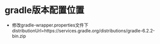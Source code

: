 # gradle版本配置位置
* 修改gradle-wrapper.properties文件下distributionUrl=https\://services.gradle.org/distributions/gradle-6.2.2-bin.zip